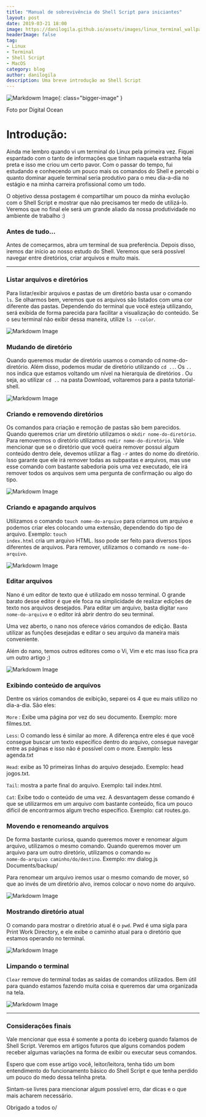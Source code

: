 ```yaml
---
title: "Manual de sobrevivência do Shell Script para iniciantes"
layout: post
date: 2019-03-21 18:00
image: https://danilogila.github.io/assets/images/linux_terminal_wallpaper.png
headerImage: false
tag:
- Linux
- Terminal
- Shell Script
- MacOS
category: blog
author: danilogila
description: Uma breve introdução ao Shell Script
---
```


![Markdowm Image](https://danilogila.github.io/assets/images/linux_terminal_wallpaper.png){: class="bigger-image" }
<figcaption class="caption">Foto por Digital Ocean</figcaption>

# Introdução:

Ainda me lembro quando vi um terminal do Linux pela primeira vez. Fiquei espantado com o tanto de informações que tinham naquela estranha tela preta e isso me criou um certo pavor. Com o passar do tempo, fui estudando e conhecendo um pouco mais os comandos do Shell e percebi o quanto dominar aquele terminal seria produtivo para o meu dia-a-dia no estágio e na minha carreira profissional como um todo.

O objetivo dessa postagem é compartilhar um pouco da minha evolução com o Shell Script e mostrar que não precisamos ter medo de utilizá-lo. Veremos que no final ele será um grande aliado da nossa produtividade no ambiente de trabalho :)

### Antes de tudo…

Antes de começarmos, abra um terminal de sua preferência. Depois disso, iremos dar início ao nosso estudo do Shell. Veremos que será possível navegar entre diretórios, criar arquivos e muito mais.

---

### Listar arquivos e diretórios

Para listar/exibir arquivos e pastas de um diretório basta usar o comando <code class="shell">ls</code>. Se olharmos bem, veremos que os arquivos são listados com uma cor diferente das pastas. Dependendo do terminal que você esteja utilizando, será exibida de forma parecida para facilitar a visualização do conteúdo. Se o seu terminal não exibir dessa maneira, utilize <code class="shell">ls --color</code>.

![Markdowm Image](/assets/images/ls-command.gif)

### Mudando de diretório

Quando queremos mudar de diretório usamos o comando cd nome-do-diretório. Além disso, podemos mudar de diretório utilizando <code class="shell">cd ..</code>. Os <code class="shell">..</code> nos indica que estamos voltando um nível na hierarquia de diretórios . Ou seja, ao utilizar <code class="shell">cd ..</code> na pasta Download, voltaremos para a pasta tutorial-shell.

![Markdowm Image](/assets/images/cd-command.gif)

### Criando e removendo diretórios

Os comandos para criação e remoção de pastas são bem parecidos. Quando queremos criar um diretório utilizamos o <code class="shell">mkdir nome-do-diretório</code>. Para removermos o diretório utilizamos <code class="shell">rmdir nome-do-diretório</code>. Vale mencionar que se o diretório que você queira remover possui algum conteúdo dentro dele, devemos utilizar a flag <code class="shell">-r</code> antes do nome do diretório. Isso garante que ele irá remover todas as subpastas e arquivos, mas use esse comando com bastante sabedoria pois uma vez executado, ele irá remover todos os arquivos sem uma pergunta de confirmação ou algo do tipo.

![Markdowm Image](/assets/images/mk-rm-dir.gif)

### Criando e apagando arquivos

Utilizamos o comando <code class="shell">touch nome-do-arquivo</code> para criarmos um arquivo e podemos criar eles colocando uma extensão, dependendo do tipo de arquivo. Exemplo: <code class="shell">touch index.html</code> cria um arquivo HTML. Isso pode ser feito para diversos tipos diferentes de arquivos. Para remover, utilizamos o comando <code class="shell">rm nome-do-arquivo</code>.

![Markdowm Image](/assets/images/create-remove-files.png)

### Editar arquivos

Nano é um editor de texto que é utilizado em nosso terminal. O grande barato desse editor é que ele foca na simplicidade de realizar edições de texto nos arquivos desejados. Para editar um arquivo, basta digitar <code class="shell">nano nome-do-arquivo</code> e o editor irá abrir dentro do seu terminal.

Uma vez aberto, o nano nos oferece vários comandos de edição. Basta utilizar as funções desejadas e editar o seu arquivo da maneira mais conveniente.

Além do nano, temos outros editores como o Vi, Vim e etc mas isso fica pra um outro artigo ;)

![Markdowm Image](/assets/images/nano.png)

### Exibindo conteúdo de arquivos

Dentre os vários comandos de exibição, separei os 4 que eu mais utilizo no dia-a-dia. São eles:

<code class="shell">More</code> : Exibe uma página por vez do seu documento. Exemplo: more filmes.txt.

<code class="shell">Less</code>: O comando less é similar ao more. A diferença entre eles é que você consegue buscar um texto específico dentro do arquivo, consegue navegar entre as páginas e isso não é possível com o more. Exemplo: less agenda.txt

<code class="shell">Head</code>: exibe as 10 primeiras linhas do arquivo desejado. Exemplo: head jogos.txt.

<code class="shell">Tail</code>: mostra a parte final do arquivo. Exemplo: tail index.html.

<code class="shell">Cat</code>: Exibe todo o conteúdo de uma vez. A desvantagem desse comando é que se utilizarmos em um arquivo com bastante conteúdo, fica um pouco difícil de encontrarmos algum trecho específico. Exemplo: cat routes.go.

### Movendo e renomeando arquivos

De forma bastante curiosa, quando queremos mover e renomear algum arquivo, utilizamos o mesmo comando. Quando queremos mover um arquivo para um outro diretório, utilizamos o comando <code class="shell">mv nome-do-arquivo caminho/do/destino</code>. Exemplo: mv dialog.js Documents/backup/

Para renomear um arquivo iremos usar o mesmo comando de mover, só que ao invés de um diretório alvo, iremos colocar o novo nome do arquivo. 

![Markdowm Image](/assets/images/mv.gif)

### Mostrando diretório atual

O comando para mostrar o diretório atual é o <code class="shell">pwd</code>. Pwd é uma sigla para Print Work Directory, e ele exibe o caminho atual para o diretório que estamos operando no terminal.

![Markdowm Image](/assets/images/pwd.gif)

### Limpando o terminal

<code class="shell">Clear</code> remove do terminal todas as saídas de comandos utilizados. Bem útil para quando estamos fazendo muita coisa e queremos dar uma organizada na tela.

![Markdowm Image](/assets/images/clear.gif)

---

### Considerações finais

Vale mencionar que essa é somente a ponta do iceberg quando falamos de Shell Script. Veremos em artigos futuros que alguns comandos podem receber algumas variações na forma de exibir ou executar seus comandos.

Espero que com esse artigo você, leitor/leitora, tenha tido um bom entendimento do funcionamento básico do Shell Script e que tenha perdido um pouco do medo dessa telinha preta.

Sintam-se livres para mencionar algum possível erro, dar dicas e o que mais acharem necessário.

Obrigado a todos o/